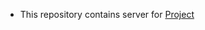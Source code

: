 * This repository contains server for [Project](https://github.com/Saptaparna10/cs5610-final-project-frontend)

